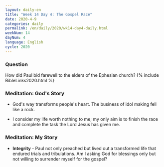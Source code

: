 ```yaml
---
layout: daily-en
title: "Week 14 Day 4: The Gospel Race"
date: 2020-4-9 
categories: daily
permalink: /en/daily/2020/wk14-day4-daily.html
weekNum: 14
dayNum: 4
language: English
cycle: 2020
---
```

### Question     
How did Paul bid farewell to the elders of the Ephesian church?
{% include BibleLinks2020.html %} 

### Meditation: God's Story   
+ God's way transforms people's heart. The business of idol making fell like a rock. 

+ I consider my life worth nothing to me; my only aim is to finish the race and complete the task the Lord Jesus has given me. 

### Meditation: My Story   
+ **Integrity** - Paul not only preached but lived out a transformed life that endured trials and tribulations. Am I asking God for blessings only but not willing to surrender myself for the gospel? 
